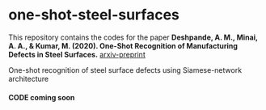 # one-shot-steel-surfaces

This repository contains the codes for the paper 
**Deshpande, A. M., Minai, A. A., & Kumar, M. (2020). One-Shot Recognition of Manufacturing Defects in Steel Surfaces.** [arxiv-preprint](https://arxiv.org/abs/2005.05815)

One-shot recognition of steel surface defects using Siamese-network architecture

#### CODE coming soon
